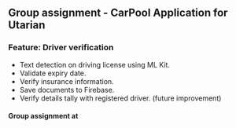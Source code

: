 ## Group assignment - CarPool Application for Utarian
### Feature: Driver verification 
  - Text detection on driving license using ML Kit.
  - Validate expiry date.
  - Verify insurance information.
  - Save documents to Firebase.
  - Verify details tally with registered driver. (future improvement)


#### Group assignment at 
